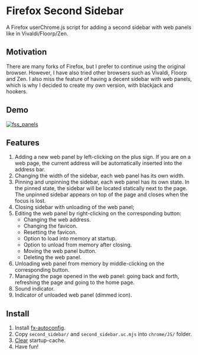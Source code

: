 # Firefox Second Sidebar

A Firefox userChrome.js script for adding a second sidebar with web panels like in Vivaldi/Floorp/Zen.

## Motivation

There are many forks of Firefox, but I prefer to continue using the original browser. However, I have also tried other browsers such as Vivaldi, Floorp and Zen. I also miss the feature of having a decent sidebar with web panels, which is why I decided to create my own version, with blackjack and hookers.

## Demo

[![fss_panels](https://github.com/user-attachments/assets/bc63aacb-228d-4a02-9042-533d28256448)](https://github.com/user-attachments/assets/1c578202-a24d-47dd-96b7-6ed2be02fb32)

## Features

1. Adding a new web panel by left-clicking on the plus sign. If you are on a web page, the current address will be automatically inserted into the address bar.
2. Changing the width of the sidebar, each web panel has its own width.
3. Pinning and unpinning the sidebar, each web panel has its own state. In the pinned state, the sidebar will be located statically next to the page. The unpinned sidebar appears on top of the page and closes when the focus is lost.
4. Closing sidebar with unloading of the web panel;
5. Editing the web panel by right-clicking on the corresponding button:
    - Changing the web address.
    - Changing the favicon.
    - Resetting the favicon.
    - Option to load into memory at startup.
    - Option to unload from memory after closing.
    - Moving the web panel button.
    - Deleting the web panel.
6. Unloading web panel from memory by middle-clicking on the corresponding button.
7. Managing the page opened in the web panel: going back and forth, refreshing the page and going to the home page.
8. Sound indicator.
9. Indicator of unloaded web panel (dimmed icon).

## Install

1. Install [fx-autoconfig](https://github.com/MrOtherGuy/fx-autoconfig).
2. Copy `second_sidebar/` and `second_sidebar.uc.mjs` into `chrome/JS/` folder.
3. [Clear](https://github.com/MrOtherGuy/fx-autoconfig?tab=readme-ov-file#deleting-startup-cache) startup-cache.
4. Have fun!
